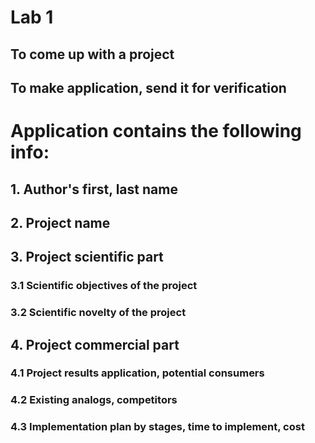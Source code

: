 # Lab 1

## To come up with a project
## To make application, send it for verification

# Application contains the following info:

## 1. Author's first, last name
## 2. Project name
## 3. Project scientific part
### 3.1 Scientific objectives of the project
### 3.2 Scientific novelty of the project
## 4. Project commercial part
### 4.1 Project results application, potential consumers
### 4.2 Existing analogs, competitors
### 4.3 Implementation plan by stages, time to implement, cost
